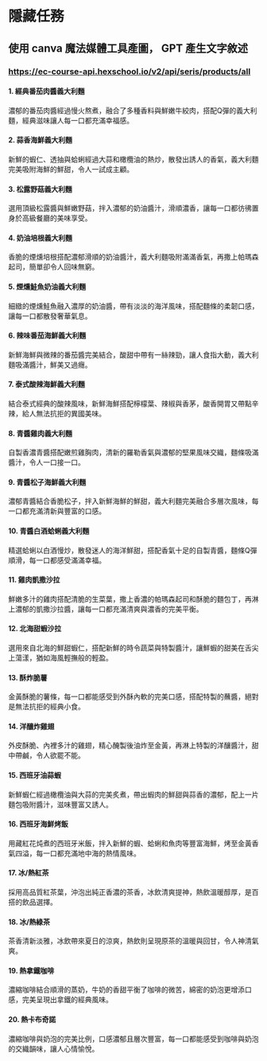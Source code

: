 # 隱藏任務
## 使用 canva 魔法媒體工具產圖， GPT 產生文字敘述 
### https://ec-course-api.hexschool.io/v2/api/seris/products/all

#### 1. 經典番茄肉醬義大利麵
濃郁的番茄肉醬經過慢火熬煮，融合了多種香料與鮮嫩牛絞肉，搭配Q彈的義大利麵，經典滋味讓人每一口都充滿幸福感。

#### 2. 蒜香海鮮義大利麵
新鮮的蝦仁、透抽與蛤蜊經過大蒜和橄欖油的熱炒，散發出誘人的香氣，義大利麵完美吸附海鮮的鮮甜，令人一試成主顧。

#### 3. 松露野菇義大利麵
選用頂級松露醬與鮮嫩野菇，拌入濃郁的奶油醬汁，滑順濃香，讓每一口都彷彿置身於高級餐廳的美味享受。

#### 4. 奶油培根義大利麵
香脆的煙燻培根搭配濃郁滑順的奶油醬汁，義大利麵吸附滿滿香氣，再撒上帕瑪森起司，簡單卻令人回味無窮。

#### 5. 煙燻鮭魚奶油義大利麵
細緻的煙燻鮭魚融入濃厚的奶油醬，帶有淡淡的海洋風味，搭配麵條的柔韌口感，讓每一口都散發奢華氣息。

#### 6. 辣味番茄海鮮義大利麵
新鮮海鮮與微辣的番茄醬完美結合，酸甜中帶有一絲辣勁，讓人食指大動，義大利麵吸滿醬汁，鮮美又過癮。

#### 7. 泰式酸辣海鮮義大利麵
結合泰式經典的酸辣風味，新鮮海鮮搭配檸檬葉、辣椒與香茅，酸香開胃又帶點辛辣，給人無法抗拒的異國美味。

#### 8. 青醬雞肉義大利麵
自製香濃青醬搭配嫩煎雞胸肉，清新的羅勒香氣與濃郁的堅果風味交織，麵條吸滿醬汁，令人一口接一口。

#### 9. 青醬松子海鮮義大利麵
濃郁青醬結合香脆松子，拌入新鮮海鮮的鮮甜，義大利麵完美融合多層次風味，每一口都充滿清新與豐富的口感。

#### 10. 青醬白酒蛤蜊義大利麵
精選蛤蜊以白酒慢炒，散發迷人的海洋鮮甜，搭配香氣十足的自製青醬，麵條Q彈順滑，每一口都感受滿滿幸福。

#### 11. 雞肉凱撒沙拉
鮮嫩多汁的雞肉搭配清脆的生菜葉，撒上香濃的帕瑪森起司和酥脆的麵包丁，再淋上濃郁的凱撒沙拉醬，讓每一口都充滿清爽與濃香的完美平衡。

#### 12. 北海甜蝦沙拉
選用來自北海的鮮甜蝦仁，搭配新鮮的時令蔬菜與特製醬汁，讓鮮蝦的甜美在舌尖上蕩漾，猶如海風輕撫般的輕盈。

#### 13. 酥炸脆薯
金黃酥脆的薯條，每一口都能感受到外酥內軟的完美口感，搭配特製的蘸醬，絕對是無法抗拒的經典小食。

#### 14. 洋釀炸雞翅
外皮酥脆、內裡多汁的雞翅，精心醃製後油炸至金黃，再淋上特製的洋釀醬汁，甜中帶鹹，令人欲罷不能。

#### 15. 西班牙油蒜蝦
新鮮蝦仁經過橄欖油與大蒜的完美炙煮，帶出蝦肉的鮮甜與蒜香的濃郁，配上一片麵包吸附醬汁，滋味豐富又誘人。

#### 16. 西班牙海鮮烤飯
用藏紅花炖煮的西班牙米飯，拌入新鮮的蝦、蛤蜊和魚肉等豐富海鮮，烤至金黃香氣四溢，每一口都充滿地中海的熱情風味。

#### 17. 冰/熱紅茶
採用高品質紅茶葉，沖泡出純正香濃的茶香，冰飲清爽提神，熱飲溫暖醇厚，是百搭的飲品選擇。

#### 18. 冰/熱綠茶
茶香清新淡雅，冰飲帶來夏日的涼爽，熱飲則呈現原茶的溫暖與回甘，令人神清氣爽。

#### 19. 熱拿鐵咖啡
濃縮咖啡結合順滑的蒸奶，牛奶的香甜平衡了咖啡的微苦，綿密的奶泡更增添口感，完美呈現出拿鐵的經典風味。

#### 20. 熱卡布奇諾
濃縮咖啡與奶泡的完美比例，口感濃郁且層次豐富，每一口都能感受到咖啡與奶泡的交織韻味，讓人心情愉悅。
